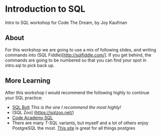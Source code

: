 # Introduction to SQL 

Intro to SQL workshop for Code The Dream, by Joy Kaufman 

## About

For this workshop we are going to use a mix of following slides, and writing commands into (SQL Fiddle)[http://sqlfiddle.com/]. If you get behind, the commands are going to be numbered so that you can find your spot in intro.sql to pick back up. 

## More Learning 

After this workshop I would recommend the following highly to continue your SQL practice:
- [SQL Bolt](https://sqlbolt.com/) _This is the one I recommend the most highly!_ 
- [SQL Zoo] (https://sqlzoo.net/)
- [Code Academy SQL](https://www.codecademy.com/learn/learn-sql)
- There are many T-SQL variants, but myself and a lot of others enjoy PostgreSQL the most. [This site](https://www.postgresqltutorial.com/) is great for all things postgres 
